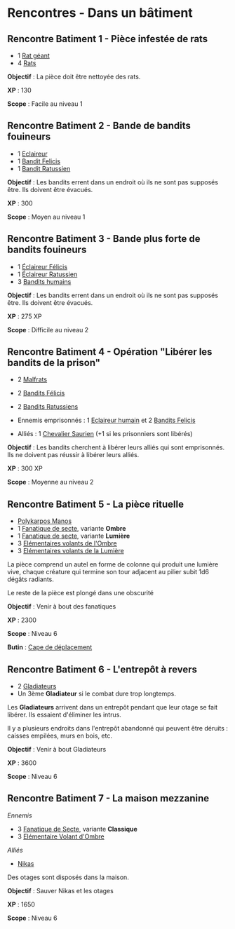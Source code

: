 # Rencontres - Dans un bâtiment

## Rencontre Batiment 1 - Pièce infestée de rats
* 1 [Rat géant](../STAT_BLOCKS/ANIMAUX/Rat.md#rat-géant)
* 4 [Rats](../STAT_BLOCKS/ANIMAUX/Rat.md#rat)

**Objectif** : La pièce doit être nettoyée des rats.

**XP** : 130

**Scope** : Facile au niveau 1

## Rencontre Batiment 2 - Bande de bandits fouineurs
* 1 [Eclaireur](../STAT_BLOCKS/CLASS/Eclaireur.md#eclaireur)
* 1 [Bandit Felicis](../STAT_BLOCKS/CLASS/Bandit.md#bandit-felicis)
* 1 [Bandit Ratussien](../STAT_BLOCKS/CLASS/Bandit.md#bandit-ratussien)

**Objectif** : Les bandits errent dans un endroit où ils ne sont pas supposés être. Ils doivent être évacués.

**XP** : 300

**Scope** : Moyen au niveau 1

## Rencontre Batiment 3 - Bande plus forte de bandits fouineurs
* 1 [Éclaireur Félicis](../STAT_BLOCKS/CLASS/Eclaireur.md#eclaireur-félicis)
* 1 [Éclaireur Ratussien](../STAT_BLOCKS/CLASS/Eclaireur.md#eclaireur-ratussien)
* 3 [Bandits humains](../STAT_BLOCKS/CLASS/Bandit.md#bandit)

**Objectif** : Les bandits errent dans un endroit où ils ne sont pas supposés être. Ils doivent être évacués.

**XP** : 275 XP

**Scope** : Difficile au niveau 2

## Rencontre Batiment 4 - Opération "Libérer les bandits de la prison"
* 2 [Malfrats](../STAT_BLOCKS/CLASS/Malfrat.md#malfrat)
* 2 [Bandits Félicis](../STAT_BLOCKS/CLASS/Bandit.md#bandit-felicis)
* 2 [Bandits Ratussiens](../STAT_BLOCKS/CLASS/Bandit.md#bandit-felicis)

* Ennemis emprisonnés : 1 [Eclaireur humain](../STAT_BLOCKS/CLASS/Eclaireur.md#eclaireur) et 2 [Bandits Felicis](../STAT_BLOCKS/CLASS/Bandit.md#bandit-felicis)

* Alliés : 1 [Chevalier Saurien](../STAT_BLOCKS/CLASS/Chevalier.md#chevalier-saurien) (+1 si les prisonniers sont libérés)

**Objectif** : Les bandits cherchent à libérer leurs alliés qui sont emprisonnés. Ils ne doivent pas réussir à libérer leurs alliés.

**XP** : 300 XP

**Scope** : Moyenne au niveau 2

## Rencontre Batiment 5 - La pièce rituelle

* [Polykarpos Manos](../STAT_BLOCKS/PERSONNAGES/PolykarposManos.md)
* 1 [Fanatique de secte](../STAT_BLOCKS/CLASS/FanatiqueDeSecte.md), variante **Ombre**
* 1 [Fanatique de secte](../STAT_BLOCKS/CLASS/FanatiqueDeSecte.md), variante **Lumière**
* 3 [Elémentaires volants de l'Ombre](../STAT_BLOCKS/ELEMENTAIRES/ElementaireVolantDOmbre.md)
* 3 [Elémentaires volants de la Lumière](../STAT_BLOCKS/ELEMENTAIRES/ElementaireVolantDeLumiere.md)

La pièce comprend un autel en forme de colonne qui produit une lumière vive, chaque créature qui termine son tour adjacent au pilier subit 1d6 dégâts radiants. 

Le reste de la pièce est plongé dans une obscurité 

**Objectif** : Venir à bout des fanatiques

**XP** : 2300

**Scope** : Niveau 6

**Butin** : [Cape de déplacement](../RECOMPENSES/RARES.md#cape-de-déplacement)

## Rencontre Batiment 6 - L'entrepôt à revers

* 2 [Gladiateurs](../STAT_BLOCKS/CLASS/Gladiateur.md)
* Un 3ème **Gladiateur** si le combat dure trop longtemps.

Les **Gladiateurs** arrivent dans un entrepôt pendant que leur otage se fait libérer. Ils essaient d'éliminer les intrus.

Il y a plusieurs endroits dans l'entrepôt abandonné qui peuvent être déruits : caisses empilées, murs en bois, etc.

**Objectif** : Venir à bout Gladiateurs

**XP** : 3600

**Scope** : Niveau 6

## Rencontre Batiment 7 - La maison mezzanine

*Ennemis*
* 3 [Fanatique de Secte](../STAT_BLOCKS/CLASS/FanatiqueDeSecte.md), variante **Classique**
* 3 [Elémentaire Volant d'Ombre](../STAT_BLOCKS/ELEMENTAIRES/ElementaireVolantDOmbre.md)

*Alliés*
* [Nikas](../WORLDBUILDING/PERSONNAGES/SOMBRES_ARTISTES/NikasPourokos.md)

Des otages sont disposés dans la maison.

**Objectif** : Sauver Nikas et les otages

**XP** : 1650

**Scope** : Niveau 6